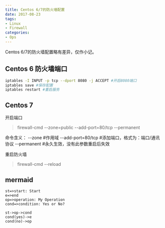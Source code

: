 ```yaml
---
title: Centos 6/7的防火墙配置
date: 2017-08-23
tags:
- Linux
- Firewall
categories:
- Ops
---
```

Centos 6/7的防火墙配置略有差异，仅作小记。
<!--more-->
## Centos 6 防火墙端口
```bash
iptables -I INPUT -p tcp --dport 8080 -j ACCEPT #开启8080端口  
iptables save #保存配置  
iptables restart #重启服务  
```


## Centos 7 
开启端口
>firewall-cmd --zone=public --add-port=80/tcp --permanent

命令含义：
--zone #作用域
--add-port=80/tcp  #添加端口，格式为：端口/通讯协议
--permanent  #永久生效，没有此参数重启后失效

重启防火墙
> firewall-cmd --reload

## mermaid

```flow
st=>start: Start
e=>end
op=>operation: My Operation
cond=>condition: Yes or No?

st->op->cond
cond(yes)->e
cond(no)->op
```
